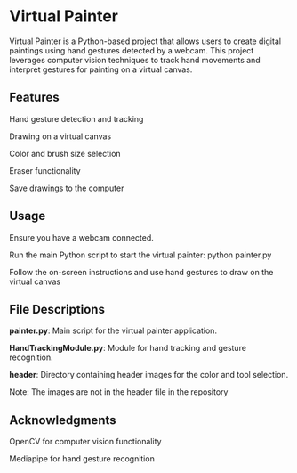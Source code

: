 # Virtual Painter
Virtual Painter is a Python-based project that allows users to create digital paintings using hand gestures detected by a webcam. This project leverages computer vision techniques to track hand movements and interpret gestures for painting on a virtual canvas.

## Features
Hand gesture detection and tracking

Drawing on a virtual canvas

Color and brush size selection

Eraser functionality

Save drawings to the computer
## Usage
Ensure you have a webcam connected.

Run the main Python script to start the virtual painter:
python painter.py

Follow the on-screen instructions and use hand gestures to draw on the virtual canvas
## File Descriptions
**painter.py**: Main script for the virtual painter application.

**HandTrackingModule.py**: Module for hand tracking and gesture recognition.

**header**: Directory containing header images for the color and tool selection.

Note: The images are not in the header file in the repository
## Acknowledgments
OpenCV for computer vision functionality

Mediapipe for hand gesture recognition
